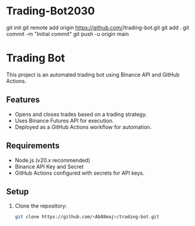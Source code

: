 # Trading-Bot2030
git init
git remote add origin https://github.com/<Ab88maj>/trading-bot.git
git add .
git commit -m "Initial commit"
git push -u origin main
# Trading Bot

This project is an automated trading bot using Binance API and GitHub Actions.

## Features
- Opens and closes trades based on a trading strategy.
- Uses Binance Futures API for execution.
- Deployed as a GitHub Actions workflow for automation.

## Requirements
- Node.js (v20.x recommended)
- Binance API Key and Secret
- GitHub Actions configured with secrets for API keys.

## Setup
1. Clone the repository:
   ```bash
   git clone https://github.com/<Ab88maj>/trading-bot.git
